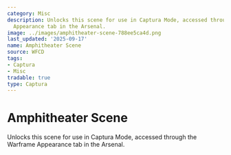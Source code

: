 ```yaml
---
category: Misc
description: Unlocks this scene for use in Captura Mode, accessed through the Warframe
  Appearance tab in the Arsenal.
image: ../images/amphitheater-scene-788ee5ca4d.png
last_updated: '2025-09-17'
name: Amphitheater Scene
source: WFCD
tags:
- Captura
- Misc
tradable: true
type: Captura
---
```


# Amphitheater Scene

Unlocks this scene for use in Captura Mode, accessed through the Warframe Appearance tab in the Arsenal.


